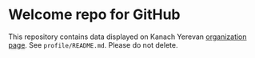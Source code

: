# Welcome repo for GitHub

This repository contains data displayed on Kanach Yerevan [organization page](https://github.com/KanachYerevan).
See `profile/README.md`.
Please do not delete.
